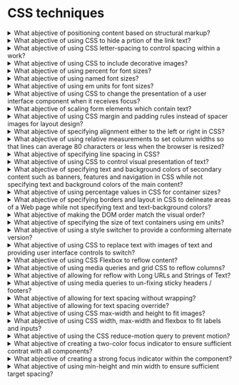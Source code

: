 # CSS techniques

<details>
  <summary>What abjective of positioning content based on structural markup?</summary>

The objective of this technique is to demonstrate how visual appearance may be enhanced via style sheets while still maintaining a meaningful presentation when style sheets are not applied. Using the positioning properties of CSS, content may be displayed at any position on the user's viewport. Using structural elements that the meaning of the content can still be determined when styling is not available.

**Procedure:**

1. Remove the style information from the document or turn off use of style sheets in the user agent.
2. Check that the structural relations and the meaning of the content are preserved.

[More >>](https://www.w3.org/WAI/WCAG22/Techniques/css/C6)

</details>

<details>
  <summary>What abjective of using CSS to hide a prtion of the link text?</summary>

The objective of this technique is to supplement the link text by adding additional text that describes the unique function of the link and styling the additional text so that is not rendered on the screen by user agents that support CSS. When information in the surrounding context is needed to interpret the displayed link text, this technique provides a complete description of the link's input function while permitting the less complete text to be displayed.

**Procedure:**

1. Check tat an element has been defined that confines its display to a pixel and hides the text.
2. Check that the element of that class is included in the content of the anchor.
3. Check that the combined content of the anchor describes the purpose of the link.

[More >>](https://www.w3.org/WAI/WCAG22/Techniques/css/C7)

</details>

<details>
  <summary>What abjective of using CSS letter-spacing to control spacing within a work?</summary>

The objective of this technique is to demonstrate how the visual appearance of spacing in text may be enhanced via style sheets while still maintaning meaningful text sequencing. The CSS letter-spacing property helps developers control the amount of white space between characters. This is recommended over adding blank characters to control the spacing, since the blank characters can change the meaning and pronunciation of the word.

**Procedure:**

1. Check wheter the CSS letter-spacing property was used to control spacing.

[More >>](https://www.w3.org/WAI/WCAG22/Techniques/css/C8)

</details>

<details>
  <summary>What abjective of using CSS to include decorative images?</summary>

The objective of this technique is to provide a mechanism to add purely decorative images and images used for visual formatting to Web content without requiring additional markup within the content. This makes it possible for assistive technologies to ignore the non-text content. Some user agents can ignore or turn off CSS at the user's request, so that background images included with CSS simply "disappear" and do not interfere with display settings such as enlarged fonts or high contrast settings.

**Procedure:**

1. Check for the presence of decorative images.
2. Check that they are included with CSS.

[More >>](https://www.w3.org/WAI/WCAG22/Techniques/css/C9)

</details>

<details>
  <summary>What abjective of using percent for font sizes?</summary>

The objective of this technique is to specify text font size proportionally so that user agents can scale content effectively. If a font-size is specified for the body element, all other elements inherit that value, unless overriden by a more specific selector.

**Procedure:**

1. Check that the value of the CSS property that defines the font size is a percentage.

[More >>](https://www.w3.org/WAI/WCAG22/Techniques/css/C12)

</details>

<details>
  <summary>What abjective of using named font sizes?</summary>

The objective of this technique is to specify a named font size that expresses the relative font size desired. These values provide hints so taht the user agent can choose a font-size relative to the inherited font-size.

**Procedure:**

1. Check that the value of the CSS property that defines the font size is one of xx-small, x-small, small, medium, large, x-large, xx-large, smaller, or larger.

[More >>](https://www.w3.org/WAI/WCAG22/Techniques/css/C13)

</details>

<details>
  <summary>What abjective of using em units for font sizes?</summary>

The objective of this technique is to specify text font size in em units so that user agents can scale content effectively. Since the em is a property of the font, it scales as the font changes size. If a font-size is specified for the body element, all other elements inherit that value, unless overridden by a more specific selector.

**Procedure:**

1. Check that the value of the CSS property that defines the font size is expressed in em units.

[More >>](https://www.w3.org/WAI/WCAG22/Techniques/css/C14)

</details>

<details>
  <summary>What abjective of using CSS to change the presentation of a user interface component when it receives focus?</summary>

The objective of this technique is to demonstrate how visual appearance may be enhanced via style sheets to provide visual feedback when an interactive element has focus or when a user hovers over it using a pointing device.

**Procedure:**

1. Using a keyboard, tab to he component.
2. Check that the focus indicator changes color.
3. Check that the focus indicator is removed when the component loses focus.

[More >>](https://www.w3.org/WAI/WCAG22/Techniques/css/C15)

</details>

<details>
  <summary>What abjective of scaling form elements which contain text?</summary>

The objective of this technique is to ehsure text-based form controls resize when text size is changed in the user agent. This will allow users to enter text and read what they have entered in input boxes because the text is displayed at the size required by the user.

**Procedure:**

1. Enter some text into text based form controls that receive user entered text.
2. Increase the text size of the content by 200%.
3. Check that the text in text based form controls has increased by 200%.

[More >>](https://www.w3.org/WAI/WCAG22/Techniques/css/C17)

</details>

<details>
  <summary>What abjective of using CSS margin and padding rules instead of spacer images for layout design?</summary>

Web designers sometimes use spacer images (usually 1x1 pixel, transparent GIFs) for better control over layout, for example in tables or to indent a paragraph. However, Cascading Style Sheets (CSS) allow sufficient control over layout to replace spacer images.

[More >>](https://www.w3.org/WAI/WCAG22/Techniques/css/C18)

</details>

<details>
  <summary>What abjective of specifying alignment either to the left or right in CSS?</summary>

This technique describes how to align blocks of text either left or right by setting the CSS text-align property.

**Procedure:**

1. Check that the text is aligned either left or right.

[More >>](https://www.w3.org/WAI/WCAG22/Techniques/css/C19)

</details>

<details>
  <summary>What abjective of using relative measurements to set column widths so that lines can average 80 characters or less when the browser is resized?</summary>

The purpose of this technique is to ensure that CSS is used in a way tat allows users to view content in such a way that line length can average 80 characters or less. This makes it possible for users with certain reading or vision disabilities that have trouble keeping their place when reading long lines of text to view and interact with the content more efficiently. This technique also allows for column width to grow wider as font sizes increase, which will reduce the possibility of clipping as the text size increases.

**Procedure:**

1. Test to see that the coluns are defined in relative units.
2. Check to see that line length can be set to 80 characters or less by resizing the browser window.

[More >>](https://www.w3.org/WAI/WCAG22/Techniques/css/C20)

</details>

<details>
  <summary>What abjective of specifying line spacing in CSS?</summary>

Many people with cognitive disabilities have trouble tracking lines of text when a block of text is single spaced. Providing spacing between 1.5 to 2 allows them to start a new line more easily once they have finished the previous one.

**Procedure:**

1. Open content in a browser.
2. Check that the spacing between lines in blocks of text is between 1.5 and 2.

[More >>](https://www.w3.org/WAI/WCAG22/Techniques/css/C21)

</details>

<details>
  <summary>What abjective of using CSS to control visual presentation of text?</summary>

The objective of this technique is to demonstrate how CSS can be used to control the visuaal presentation of text. This will allow users to modify, via the user agent, the visual characteristics of the text to meet their requirement. The text characteristics include aspects such as size, color, font family and relative placement.

**Procedure:**

1. Check whether CSS properties were used to control the visual presentation of text.

[More >>](https://www.w3.org/WAI/WCAG22/Techniques/css/C22)

</details>

<details>
  <summary>What abjective of specifying text and background colors of secondary content such as banners, features and navigation in CSS while not specifying text and background colors of the main content?</summary>

Some Web pages use colors to identify different groupings. The objective of this technique is to allow users to select specific color combinations for the text and background of the main content while retaning visual clues to the groupings and organization of the web page. When a user overrides the foreground colors of all the text on a page, visual clues to the grouping and organization of the Web page may be lost, making it much more difficult to understand and use.

**Procedure:**

1. Change the text, link and background colors in the browser settings so they are different from the default color and different from those specified in the secondary content.
2. Check that the main content uses the new text, link and background colors.
3. Check that the colors of the text, links and backgrounds in the secondary content has not changed.

[More >>](https://www.w3.org/WAI/WCAG22/Techniques/css/C23)

</details>

<details>
  <summary>What abjective of using percentage values in CSS for container sizes?</summary>

The objective of this technique is to enable users to increase the size of text without having to scroll horizontally to read that text. To use this technique, an author specifies the width of text containers using percent values.

**Procedure:**

1. Check that all container widths are specified as percentage values.
2. Increase the text size to 200%.
3. Check to make sure that horizontal scrolling is not required to read any line of text.
4. Check that all text is still visible on the page.

[More >>](https://www.w3.org/WAI/WCAG22/Techniques/css/C24)

</details>

<details>
  <summary>What abjective of specifying borders and layout in CSS to delineate areas of a Web page while not specifying text and text-background colors?</summary>

The intent of this technique is to specify boders and layout using CSS and leave text and background colors to render according to the user's browser and/or operating system settings. This allows users to view the text in the colors they require while maintaining other aspects of the layout and page design such as columns of text, borders around sections or vertical lines between a menu and main content area. It will also prevent some display issues in some browsers when pages contain Javascript pop-up boxes or drop-down menus and have the colors overridden.

**Procedure:**

1. Open the Web page in a browser that allows users to change colors of HTML content.
2. Change the text, link and background colors in the browser settings so they are different than those currently set in the browser.
3. Return to the page and check that it is sisplaying the page in the new text link and background colors.
4. Check that any borders are still displayed and that the layout is retained.

[More >>](https://www.w3.org/WAI/WCAG22/Techniques/css/C25)

</details>

<details>
  <summary>What abjective of making the DOM order match the visual order?</summary>

The objective of this technique is to ensure that the order of content in the source code is the same as the visual presentation of the content. The order of content in the source code can be changed by the author to any number of visual presentations with CSS. Each order may be meaningful in itsef bu may cause confusion for assistive technology users.

**Procedure:**

1. Visually eamine the order of the content in the Web page as it is presented to the end user.
2. Examine the elements in the DOM using a tool that allows you to see the DOM.
3. Ensure that the order of the content in the source code sections match the visual presentation of the content in the Web page.

[More >>](https://www.w3.org/WAI/WCAG22/Techniques/css/C27)

</details>

<details>
  <summary>What abjective of specifying the size of text containers using em units?</summary>

The objective of this technique is to specify the width and/or height of containers, that contain thext or that will accept text input, in em units. This will allow user agents that support text resizing to resize the text containers in line with changes in text size settings.

**Procedure:**

1. Identify containers that contain text or allow text input.
2. Check the container's width and/or height are specified in em units.

[More >>](https://www.w3.org/WAI/WCAG22/Techniques/css/C28)

</details>

<details>
  <summary>What abjective of using a style switcher to provide a conforming alternate version?</summary>

The objective of this technique is to demonstrate how CSS can be used in combination with scripting to provide conforming alternate versions of a Web page. In this technique, an author provides alternative views of the content by providing controls that adjust the CSS that is used to control the visual presentation of content. Controls provided withing the Web page allow users to select or modify the presentation in a way that meets the success criterion at the level claimed.

**Procedure:**

1. Check that the Web page contains controls that allow users to select alternate presentations.
2. Check that the control changes the presentation by modifying individual CSS style properties or by activationg an alternate style sheet.
3. Verify that the resulting page is a conforming alternate version for the original page.

[More >>](https://www.w3.org/WAI/WCAG22/Techniques/css/C29)

</details>

<details>
  <summary>What abjective of using CSS to replace text with images of text and providing user interface controls to switch?</summary>

The objective of this technique is to demonstrate how CSS can be used to replace structured HTML text with images of text in a way that makes it possible for users to view content according to their preferences. To use this technique, an author starts by creating an HTML page that uses semantic elements to mark up the structure of the page. The autor then designs two or more stylesheets for that page. One stylesheet presents the HTML text as text and the second uses CSS features to replace some of the HTML text with images of text. Finally, though the use of server-size or client-side scripting, the author provides a control that allows the user to switch between the available views.

**Procedure:**

1. Check that the Web page includes a control that allows users to select an alternate presentation.
2. Check that when the control is activated the resulting page includes text (programmatically determined text) wherever images of text had been used.

[More >>](https://www.w3.org/WAI/WCAG22/Techniques/css/C30)

</details>

<details>
  <summary>What abjective of using CSS Flexbox to reflow content?</summary>

The objective of this technique is to present content without introducing a horizontal scroll bar at a width equivalent to 320 CSS pixels, or a vertical scroll bar at a height equivalent to 256 CSS pixels for text intended to scroll horizontally. This is done by using layout techniques that adapt to the available viewport space.

**Procedure:**

1. Display the web page in a user agent capable of 400% zoom and set the viewport dimensions (in CSS pixels) to 1280 wide and 1024 high.
2. Zoom in by 400%.
3. For content read horizontally, check that all content and functionality is available without horizontal scrolling.
4. For content read vertically, check tat all content and functionality is available without vertical scrolling.

[More >>](https://www.w3.org/WAI/WCAG22/Techniques/css/C31)

</details>

<details>
  <summary>What abjective of using media queries and grid CSS to reflow columns?</summary>

The objective of this technique is to be able to present content without introducing a horizontal scroll bar at a width equivalent to 320 CSS pixels, or a vertical scroll bar at a height equivalent to 256 CSS pixels for text intended to scroll horizontally. This is done using layout techniques that adapt to the available viewport space.

**Procedure:**

1. Display the web page in a user agent capable of 400% zoom and set the viewport dimensions (in CSS pixels) to 1280 wide and 1024 high.
2. Zoom in by 400%.
3. For content read horizontally, check that all content and functionality is available without horizontal scrolling.
4. For content read vertically, check tat all content and functionality is available without vertical scrolling.

[More >>](https://www.w3.org/WAI/WCAG22/Techniques/css/C32)

</details>

<details>
  <summary>What abjective of allowing for reflow with Long URLs and Strings of Text?</summary>

Long sets of characters without a space, such as URLs shown as content, can break reflow when the page is zoomed. The objective of this technique is to present URLs without introducing a horizontal scroll bar at a width equivalent to 320 CSS pixels or a vertical scroll bar at a height equivalent to 256 CSS pixels. This is done by using CSS techniques that adapt to the available viewport space. Note: Using a human readable text link, rather than a long URL, is better for usability and accessibility.

**Procedure:**

1. Display the web page in a user agent capable of 400% zoom and set the viewport dimensions (in CSS pixels) to 1280 wide and 1024 high.
2. Zoom in by 400%.
3. For content read horizontally, check that all content and functionality is available without horizontal scrolling.
4. For content read vertically, check tat all content and functionality is available without vertical scrolling.

[More >>](https://www.w3.org/WAI/WCAG22/Techniques/css/C33)

</details>

<details>
  <summary>What abjective of using media queries to un-fixing sticky headers / footers?</summary>

The objective of this technique is to be able to present content with sticky headers and footers when there is enough space. This is done by using min-height, max-height, and min-width media queries techniques that adapt to the available space of the viewport.

**Procedure:**

1. Display content of a device / user agent in portrait mode.
2. Change the orientation to landscape.
3. Check whether the sticky header and footer will be un-fixed depending on the existing media query settings.
4. Display content on a desktop / user agent at a starting viewport width of 1280x1024 CSS pixels.
5. Change the viewport size in width and height or use the zoom function of the browser.
6. Check whether the sticky header and footer will be un-fixed at specific sizes depending on the existing media query settings.

[More >>](https://www.w3.org/WAI/WCAG22/Techniques/css/C34)

</details>

<details>
  <summary>What abjective of allowing for text spacing without wrapping?</summary>

The objective of this technique is to allow a user to override text spacgin via user stylesheet, bookmarklet, extension, or application. Increased spacing between paragraphs, lines, words, and characters benefits people with low vision or some cognitive disabilities. Content needs to allow spacing changes without loss of content or functionality by allowing the elements containing the text to expand as needed.

**Procedure:**

1. Set zoom level to 100%.
2. Use a tool or another mechanism to apply the text spacing metrics (line height, and paragraph, letter, and word spacing), such as the Text Spacing Bookmarklet or a user style browser plugin.
3. Check that all content and functionality is available e.g., text in containers is not truncated and does not overlap other content.

[More >>](https://www.w3.org/WAI/WCAG22/Techniques/css/C35)

</details>

<details>
  <summary>What abjective of allowing for text spacing override?</summary>

The objective of this technique is to allow a user to override text spacgin via user stylesheet, bookmarklet, extension, or application. Increased spacing between paragraphs, lines, words, and characters benefits people with low vision or some cognitive disabilities. Content needs to allow spacing changes without loss of content or functionality, so text containers must either have room for the text to expand or the container must be able to expand. This technique will typically apply to short strings of text such as in a navigation bar, as longer strings of text are increasingly likely to require wrapping to be readable when styles are changed.

**Procedure:**

1. Set zoom level to 100%.
2. Use a tool or another mechanism to apply the text spacing metrics (line height, and paragraph, letter, and word spacing), such as the Text Spacing Bookmarklet or a user style browser plugin.
3. Check that all content and functionality is available e.g., text in containers is not truncated and does not overlap other content.

[More >>](https://www.w3.org/WAI/WCAG22/Techniques/css/C36)

</details>

<details>
  <summary>What abjective of using CSS max-width and height to fit images?</summary>

The objective of this technique is to be able to present images without introducing a horizontal scroll bar at a width equivalent to 320 CSS pixels, or a vertical scroll bar at a height equivalent to 256 CSS pixels for content intended to scroll horizontally. This is done by using CSS max-width and height property techniques that adapt to the available space and keep the original demensions of the image.

**Procedure:**

1. Display the web page in a user agent capable of 400% zoom and set the viewport dimensions (in CSS pixels) to 1280 wide and 1024 high.
2. Zoom in by 400%.
3. For content read horizontally, check that all images fit in their available space without horizontal scrolling.
4. For content read vertically, check that all images fit in their available space without vertical scrolling.

[More >>](https://www.w3.org/WAI/WCAG22/Techniques/css/C37)

</details>

<details>
  <summary>What abjective of using CSS width, max-width and flexbox to fit labels and inputs?</summary>

The objective of this technique is to be able to present labels and inputs without introducing a horizontal scroll bar at a width equivalent to 320 CAA pixels for content intended to scroll vertically. When space is limited in the viewport for the label and input to sit next to each other horizontally, they will be changed to a vertical alignment. This is done by using CSS properties for width, max width and flexbox that adapt to the availble space.

**Procedure:**

1. Display the web page in a user agent capable of 400% zoom and set the viewport dimensions (in CSS pixels) to 1280 wide and 1024 high.
2. Zoom in by 400%.
3. For vertically scrolling content, all labels and inputs fit in their available space without horizontal scrolling.

[More >>](https://www.w3.org/WAI/WCAG22/Techniques/css/C38)

</details>

<details>
  <summary>What abjective of using the CSS reduce-motion query to prevent motion?</summary>

The objective of this technique is to allow users to prevent animation from being displayed on Web pages, via the use of the prefers-reduced-motion CSS Media Query.

**Procedure:**

1. Enable the 'Reduce Motion' setting in your system;
2. Check that the motion is not essential;
3. Check taht the element does not move.

[More >>](https://www.w3.org/WAI/WCAG22/Techniques/css/C39)

</details>

<details>
  <summary>What abjective of creating a two-color focus indicator to ensure sufficient contrat with all components?</summary>

The objective of this technique is to create a two-color focus indicator that has sufficient contrast against any solid background color. This technique can avoid the need for multiple classes to ensure sufficient contrast of the focus indicator when viewed against different backgrounds.

**Procedure:**

1. Check that the two colors in the focus indicator have a contrast ratio that is 9:1 or greater with each other.
2. Check that each color band is at least 2 CSS pixels thick.
3. Check that the indicator only appears overtop one solid background color at a time.

[More >>](https://www.w3.org/WAI/WCAG22/Techniques/css/C40)

</details>

<details>
  <summary>What abjective of creating a strong focus indicator within the component?</summary>

The objective of this technique is to create a highly visible focus indicator that has sufficient contrast against the internal background color of a component.

**Procedure:**

1. Place keyboard focus on each focusable user interface element on the page using the keyboard.
2. Check that the focus indicator area is at least the size of a 2 CSS px border around the component.
3. Check that the change of contrast of the indicator between focused andd unfocused states has a ratio of 4.5:1 for the minimum focus indicator area.

[More >>](https://www.w3.org/WAI/WCAG22/Techniques/css/C41)

</details>

<details>
  <summary>What abjective of using min-height and min width to ensure sufficient target spacing?</summary>

The objective of this technique is to ensure that links in navigation or pagination menus will be spaced so that they fall within an area that measures at least 44 x 44 CSS pixels if the target area itself is smaller than that. The aim is to provide an adequate target clearance so the offset to adjacent targets is sufficent to prevent accidental pointer activation of adjacent targets.

**Procedure:**

1. Check tat the target has enough spacing so that the space around it measures at least 44px width and 44px height.

[More >>](https://www.w3.org/WAI/WCAG22/Techniques/css/C42)

</details>
